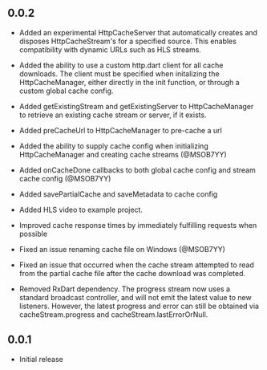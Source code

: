 ## 0.0.2

* Added an experimental HttpCacheServer that automatically creates and disposes HttpCacheStream's for a specified source. This enables compatibility with dynamic URLs such as HLS streams. 

* Added the ability to use a custom http.dart client for all cache downloads. The client must be specified when initalizing the HttpCacheManager, either directly in the init function, or through a custom global cache config.

* Added getExistingStream and getExistingServer to HttpCacheManager to retrieve an existing cache stream or server, if it exists.

* Added preCacheUrl to HttpCacheManager to pre-cache a url

* Added the ability to supply cache config when initializing HttpCacheManager and creating cache streams (@MSOB7YY)

* Added onCacheDone callbacks to both global cache config and stream cache config (@MSOB7YY)

* Added savePartialCache and saveMetadata to cache config

* Added HLS video to example project.

* Improved cache response times by immediately fulfilling requests when possible

* Fixed an issue renaming cache file on Windows (@MSOB7YY)

* Fixed an issue that occurred when the cache stream attempted to read from the partial cache file after the cache download was completed. 

* Removed RxDart dependency. The progress stream now uses a standard broadcast controller, and will not emit the latest value to new listeners. However, the latest progress and error can still be obtained via cacheStream.progress and cacheStream.lastErrorOrNull.


## 0.0.1

* Initial release

